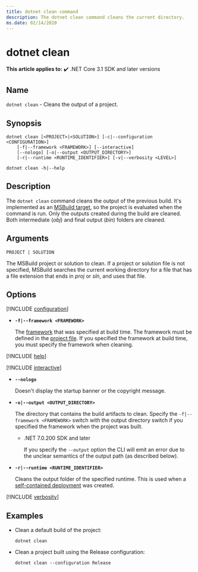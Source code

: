 ```yaml
---
title: dotnet clean command
description: The dotnet clean command cleans the current directory.
ms.date: 02/14/2020
---
```

# dotnet clean

**This article applies to:** ✔️ .NET Core 3.1 SDK and later versions

## Name

`dotnet clean` - Cleans the output of a project.

## Synopsis

```dotnetcli
dotnet clean [<PROJECT>|<SOLUTION>] [-c|--configuration <CONFIGURATION>]
    [-f|--framework <FRAMEWORK>] [--interactive]
    [--nologo] [-o|--output <OUTPUT_DIRECTORY>]
    [-r|--runtime <RUNTIME_IDENTIFIER>] [-v|--verbosity <LEVEL>]

dotnet clean -h|--help
```

## Description

The `dotnet clean` command cleans the output of the previous build. It's implemented as an [MSBuild target](/visualstudio/msbuild/msbuild-targets), so the project is evaluated when the command is run. Only the outputs created during the build are cleaned. Both intermediate (*obj*) and final output (*bin*) folders are cleaned.

## Arguments

`PROJECT | SOLUTION`

The MSBuild project or solution to clean. If a project or solution file is not specified, MSBuild searches the current working directory for a file that has a file extension that ends in *proj* or *sln*, and uses that file.

## Options

[!INCLUDE [configuration](../../../includes/cli-configuration-clean.md)]

* **`-f|--framework <FRAMEWORK>`**

  The [framework](../../standard/frameworks.md) that was specified at build time. The framework must be defined in the [project file](../project-sdk/overview.md). If you specified the framework at build time, you must specify the framework when cleaning.

[!INCLUDE [help](../../../includes/cli-help.md)]

[!INCLUDE [interactive](../../../includes/cli-interactive-3-0.md)]

* **`--nologo`**

  Doesn't display the startup banner or the copyright message.

* **`-o|--output <OUTPUT_DIRECTORY>`**

  The directory that contains the build artifacts to clean. Specify the `-f|--framework <FRAMEWORK>` switch with the output directory switch if you specified the framework when the project was built.

  - .NET 7.0.200 SDK and later

    If you specify the `--output` option the CLI will emit an error due to the unclear semantics of the output path (as described below).

* **`-r|--runtime <RUNTIME_IDENTIFIER>`**

  Cleans the output folder of the specified runtime. This is used when a [self-contained deployment](../deploying/index.md#publish-self-contained) was created.

[!INCLUDE [verbosity](../../../includes/cli-verbosity-normal.md)]

## Examples

* Clean a default build of the project:

  ```dotnetcli
  dotnet clean
  ```

* Clean a project built using the Release configuration:

  ```dotnetcli
  dotnet clean --configuration Release
  ```
